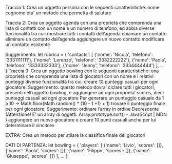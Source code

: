 Traccia 1:
Crea un oggetto persona con le seguenti caratteristiche:
nome
cognome
eta'
un metodo che permetta di salutare

Traccia 2:
Crea un oggetto agenda con una proprietà che comprenda una lista di contatti con un nome e un numero di telefono, ed abbia diverse funzionalità tra cui:
mostrare tutti i contatti dell’agenda
chiamare un contatto
eliminare un contatto dall’agenda
aggiungere un nuovo contatto
modificare un contatto esistente

Suggerimento:
let rubrica = {
  'contacts': [
      {'nome': 'Nicola', 'telefono': '3331111111'},
      {'nome': 'Lorenzo', 'telefono': '3332222222'},
      {'nome': 'Paola', 'telefono': '3333333333'},
      {'nome': 'Jenny', 'telefono': '3334444444'}
  ],
  ...
}
Traccia 3:
Crea un oggetto bowling con le seguenti caratteristiche:
una proprietà che comprenda una lista di giocatori con un nome e i relativi punteggi
diverse funzionalità tra cui:
creare 10 punteggi casuali per ogni giocatore:
Suggerimento: questo metodo dovra’ ciclare tutti i giocatori, presenti nell’oggetto bowling, e aggiungere ad ogni proprieta’ scores, dieci punteggi casuali ad ogni giocatore
Per generare un punteggio casuale da 1 a 10 → Math.floor(Math.random() * (10 - 1 +1) + 1)
trovare il punteggio finale per ogni giocatore:
Suggerimento: ordinare l’array in ordine Decrescente (Attenzione! E’ un array di oggetti: Array.prototype.sort() - JavaScript | MDN )
aggiungere un nuovo giocatore e creare 10 punti casuali anche per lui
determinare il vincitore

EXTRA:
Crea un metodo per stilare la classifica finale dei giocatori

DATI DI PARTENZA:
let bowling = {
    'players': [
        {'name': 'Livio', 'scores': []},
        {'name': 'Paola', 'scores': []},
        {'name': 'Filippo', 'scores': []},
        {'name': 'Giuseppe', 'scores': []}
    ],
    ...
}

